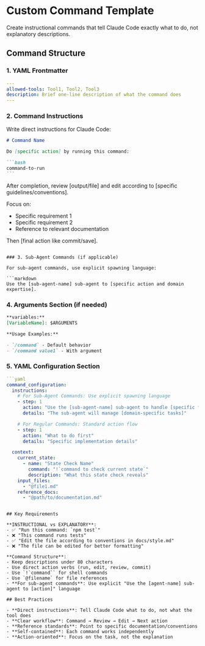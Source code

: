 # Custom Command Template

Create instructional commands that tell Claude Code exactly what to do, not explanatory descriptions.

## Command Structure

### 1. YAML Frontmatter

```yaml
---
allowed-tools: Tool1, Tool2, Tool3
description: Brief one-line description of what the command does
---
```

### 2. Command Instructions

Write direct instructions for Claude Code:

````markdown
# Command Name

Do [specific action] by running this command:

```bash
command-to-run
```
````

After completion, review [output/file] and edit according to [specific guidelines/conventions].

Focus on:

- Specific requirement 1
- Specific requirement 2
- Reference to relevant documentation

Then [final action like commit/save].

````

### 3. Sub-Agent Commands (if applicable)

For sub-agent commands, use explicit spawning language:

```markdown
Use the [sub-agent-name] sub-agent to [specific action and domain expertise].
````

### 4. Arguments Section (if needed)

```markdown
**variables:**
[VariableName]: $ARGUMENTS

**Usage Examples:**

- `/command` - Default behavior
- `/command value1` - With argument
```

### 5. YAML Configuration Section

````yaml
```yaml
command_configuration:
  instructions:
    # For Sub-Agent Commands: Use explicit spawning language
    - step: 1
      action: "Use the [sub-agent-name] sub-agent to handle [specific functionality]"
      details: "The sub-agent will manage [domain-specific tasks]"

    # For Regular Commands: Standard action flow
    - step: 1
      action: "What to do first"
      details: "Specific implementation details"

  context:
    current_state:
      - name: "State Check Name"
        command: "!`command to check current state`"
        description: "What this state check reveals"
    input_files:
      - "@file1.md"
    reference_docs:
      - "@path/to/documentation.md"
````

```

## Key Requirements

**INSTRUCTIONAL vs EXPLANATORY**:
- ✅ "Run this command: `npm test`"
- ❌ "This command runs tests"
- ✅ "Edit the file according to conventions in docs/style.md"
- ❌ "The file can be edited for better formatting"

**Command Structure**:
- Keep descriptions under 80 characters
- Use direct action verbs (run, edit, review, commit)
- Use `!`command`` for shell commands
- Use `@filename` for file references
- **For sub-agent commands**: Use explicit "Use the [agent-name] sub-agent to [action]" language

## Best Practices

- **Direct instructions**: Tell Claude Code what to do, not what the tool does
- **Clear workflow**: Command → Review → Edit → Next action
- **Reference standards**: Point to specific documentation/conventions
- **Self-contained**: Each command works independently
- **Action-oriented**: Focus on the task, not the explanation
```
